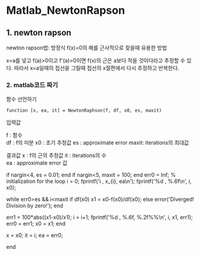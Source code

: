 # Matlab_NewtonRapson
## 1. newton rapson
newton rapson법: 방정식 f(x)=0의 해를 근사적으로 찾을때 유용한 방법

x=a를 넣고 f(a)>0이고 f'(a)>0이면 f(x)의 근은 a보다 작을 것이다라고 추정할 수 있다. 따라서 x=a일때의 접선을 그릴때 접선의 x절편에서 다시 추정하고 반복한다.

### 2. matlab코드 짜기
 함수 선언하기
 
    function [x, ea, it] = NewtonRaphson(f, df, x0, es, maxit)
입력값

f : 함수  
df : f의 미분 
x0 : 초기 추정값 
es : approximate error 
maxit: iterations의 최대값 

결과값 
x : f의 근의 추정값 
it : iterations의 수  
ea : approximate error 값 

if nargin<4, es = 0.01; end
if nargin<5, maxit = 100; end
err0 = Inf; % initialization for the loop
i = 0;
fprintf('i  ,   x_{i},        ea\n');
fprintf('%d  ,   %.6f\n', i, x0);

while err0>es && i<maxit
  if df(x0) 
    x1 = x0-f(x0)/df(x0);
  else 
     error('Diverged! Division by zero!');
  end
   
  err1 = 100*abs((x1-x0)/x1);
  i = i+1;
  fprintf('%d   ,  %.6f,     %.2f%%\n', i, x1, err1);
  err0 = err1;
  x0 = x1;
end

x = x0;
it = i;
ea = err0;


end
